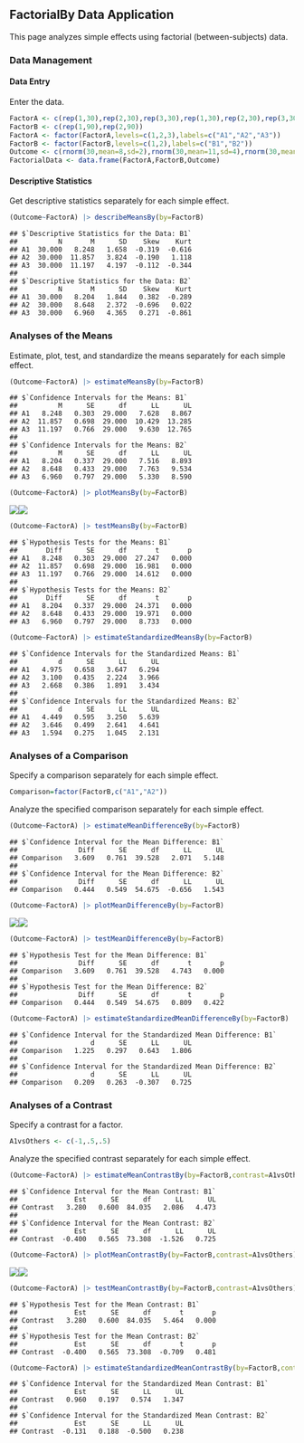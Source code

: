 ## FactorialBy Data Application

This page analyzes simple effects using factorial (between-subjects) data.

### Data Management

#### Data Entry

Enter the data.

```r
FactorA <- c(rep(1,30),rep(2,30),rep(3,30),rep(1,30),rep(2,30),rep(3,30))
FactorB <- c(rep(1,90),rep(2,90))
FactorA <- factor(FactorA,levels=c(1,2,3),labels=c("A1","A2","A3"))
FactorB <- factor(FactorB,levels=c(1,2),labels=c("B1","B2"))
Outcome <- c(rnorm(30,mean=8,sd=2),rnorm(30,mean=11,sd=4),rnorm(30,mean=12,sd=4),rnorm(30,mean=8,sd=2),rnorm(30,mean=8,sd=3),rnorm(30,mean=7,sd=4))
FactorialData <- data.frame(FactorA,FactorB,Outcome)
```

#### Descriptive Statistics

Get descriptive statistics separately for each simple effect.

```r
(Outcome~FactorA) |> describeMeansBy(by=FactorB)
```

```
## $`Descriptive Statistics for the Data: B1`
##          N       M      SD    Skew    Kurt
## A1  30.000   8.248   1.658  -0.319  -0.616
## A2  30.000  11.857   3.824  -0.190   1.118
## A3  30.000  11.197   4.197  -0.112  -0.344
## 
## $`Descriptive Statistics for the Data: B2`
##          N       M      SD    Skew    Kurt
## A1  30.000   8.204   1.844   0.382  -0.289
## A2  30.000   8.648   2.372  -0.696   0.022
## A3  30.000   6.960   4.365   0.271  -0.861
```

### Analyses of the Means

Estimate, plot, test, and standardize the means separately for each simple effect.

```r
(Outcome~FactorA) |> estimateMeansBy(by=FactorB)
```

```
## $`Confidence Intervals for the Means: B1`
##          M      SE      df      LL      UL
## A1   8.248   0.303  29.000   7.628   8.867
## A2  11.857   0.698  29.000  10.429  13.285
## A3  11.197   0.766  29.000   9.630  12.765
## 
## $`Confidence Intervals for the Means: B2`
##          M      SE      df      LL      UL
## A1   8.204   0.337  29.000   7.516   8.893
## A2   8.648   0.433  29.000   7.763   9.534
## A3   6.960   0.797  29.000   5.330   8.590
```

```r
(Outcome~FactorA) |> plotMeansBy(by=FactorB)
```

![](figures/FactorialBy-Means-1.png)<!-- -->![](figures/FactorialBy-Means-2.png)<!-- -->

```r
(Outcome~FactorA) |> testMeansBy(by=FactorB)
```

```
## $`Hypothesis Tests for the Means: B1`
##       Diff      SE      df       t       p
## A1   8.248   0.303  29.000  27.247   0.000
## A2  11.857   0.698  29.000  16.981   0.000
## A3  11.197   0.766  29.000  14.612   0.000
## 
## $`Hypothesis Tests for the Means: B2`
##       Diff      SE      df       t       p
## A1   8.204   0.337  29.000  24.371   0.000
## A2   8.648   0.433  29.000  19.971   0.000
## A3   6.960   0.797  29.000   8.733   0.000
```

```r
(Outcome~FactorA) |> estimateStandardizedMeansBy(by=FactorB)
```

```
## $`Confidence Intervals for the Standardized Means: B1`
##          d      SE      LL      UL
## A1   4.975   0.658   3.647   6.294
## A2   3.100   0.435   2.224   3.966
## A3   2.668   0.386   1.891   3.434
## 
## $`Confidence Intervals for the Standardized Means: B2`
##          d      SE      LL      UL
## A1   4.449   0.595   3.250   5.639
## A2   3.646   0.499   2.641   4.641
## A3   1.594   0.275   1.045   2.131
```

### Analyses of a Comparison

Specify a comparison separately for each simple effect.

```r
Comparison=factor(FactorB,c("A1","A2"))
```

Analyze the specified comparison separately for each simple effect.

```r
(Outcome~FactorA) |> estimateMeanDifferenceBy(by=FactorB)
```

```
## $`Confidence Interval for the Mean Difference: B1`
##               Diff      SE      df      LL      UL
## Comparison   3.609   0.761  39.528   2.071   5.148
## 
## $`Confidence Interval for the Mean Difference: B2`
##               Diff      SE      df      LL      UL
## Comparison   0.444   0.549  54.675  -0.656   1.543
```

```r
(Outcome~FactorA) |> plotMeanDifferenceBy(by=FactorB)
```

![](figures/FactorialBy-Comparison-1.png)<!-- -->![](figures/FactorialBy-Comparison-2.png)<!-- -->

```r
(Outcome~FactorA) |> testMeanDifferenceBy(by=FactorB)
```

```
## $`Hypothesis Test for the Mean Difference: B1`
##               Diff      SE      df       t       p
## Comparison   3.609   0.761  39.528   4.743   0.000
## 
## $`Hypothesis Test for the Mean Difference: B2`
##               Diff      SE      df       t       p
## Comparison   0.444   0.549  54.675   0.809   0.422
```

```r
(Outcome~FactorA) |> estimateStandardizedMeanDifferenceBy(by=FactorB)
```

```
## $`Confidence Interval for the Standardized Mean Difference: B1`
##                  d      SE      LL      UL
## Comparison   1.225   0.297   0.643   1.806
## 
## $`Confidence Interval for the Standardized Mean Difference: B2`
##                  d      SE      LL      UL
## Comparison   0.209   0.263  -0.307   0.725
```

### Analyses of a Contrast

Specify a contrast for a factor.

```r
A1vsOthers <- c(-1,.5,.5)
```

Analyze the specified contrast separately for each simple effect.

```r
(Outcome~FactorA) |> estimateMeanContrastBy(by=FactorB,contrast=A1vsOthers)
```

```
## $`Confidence Interval for the Mean Contrast: B1`
##              Est      SE      df      LL      UL
## Contrast   3.280   0.600  84.035   2.086   4.473
## 
## $`Confidence Interval for the Mean Contrast: B2`
##              Est      SE      df      LL      UL
## Contrast  -0.400   0.565  73.308  -1.526   0.725
```

```r
(Outcome~FactorA) |> plotMeanContrastBy(by=FactorB,contrast=A1vsOthers)
```

![](figures/FactorialBy-Contrast-1.png)<!-- -->![](figures/FactorialBy-Contrast-2.png)<!-- -->

```r
(Outcome~FactorA) |> testMeanContrastBy(by=FactorB,contrast=A1vsOthers)
```

```
## $`Hypothesis Test for the Mean Contrast: B1`
##              Est      SE      df       t       p
## Contrast   3.280   0.600  84.035   5.464   0.000
## 
## $`Hypothesis Test for the Mean Contrast: B2`
##              Est      SE      df       t       p
## Contrast  -0.400   0.565  73.308  -0.709   0.481
```

```r
(Outcome~FactorA) |> estimateStandardizedMeanContrastBy(by=FactorB,contrast=A1vsOthers)
```

```
## $`Confidence Interval for the Standardized Mean Contrast: B1`
##              Est      SE      LL      UL
## Contrast   0.960   0.197   0.574   1.347
## 
## $`Confidence Interval for the Standardized Mean Contrast: B2`
##              Est      SE      LL      UL
## Contrast  -0.131   0.188  -0.500   0.238
```
